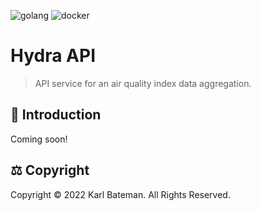 ![golang](https://img.shields.io/badge/golang-1.19-cyan?style=for-the-badge) ![docker](https://img.shields.io/badge/docker-20.10-blue?style=for-the-badge)

# Hydra API

> API service for an air quality index data aggregation.

## 📡 Introduction

Coming soon!

## ⚖️ Copyright

Copyright © 2022 Karl Bateman. All Rights Reserved.

